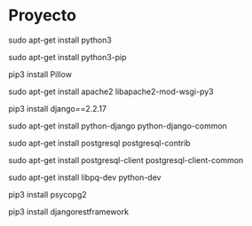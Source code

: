 # Proyecto
sudo apt-get install python3

sudo apt-get install python3-pip

pip3 install Pillow

sudo apt-get install apache2 libapache2-mod-wsgi-py3

pip3 install django==2.2.17

sudo apt-get install python-django python-django-common

sudo apt-get install postgresql postgresql-contrib

sudo apt-get install postgresql-client postgresql-client-common

sudo apt-get install libpq-dev python-dev

pip3 install psycopg2

pip3 install djangorestframework

